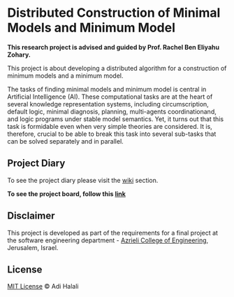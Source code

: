 # Distributed Construction of Minimal Models and Minimum Model
**This research project is advised and guided by Prof. Rachel Ben Eliyahu Zohary.**

This project is about developing a distributed algorithm for a construction of minimum models and a minimum model.

The tasks of finding minimal models and minimum model is central in Artificial Intelligence (AI). These computational tasks are at the heart of several knowledge representation systems, including circumscription, default logic, minimal diagnosis, planning, multi-agents coordinationand, and logic programs under stable model semantics.
Yet, it turns out that this task is formidable even when very simple theories are considered. It is, therefore, crucial to be able to break this task into several sub-tasks that can be solved separately and in parallel. 


## Project Diary
To see the project diary please visit the [wiki](//github.com/adihalali/Distributed-Construction-of-Minimal-Models-and-Minimum-Model/wiki) section.

**To see the project board, follow this [link](https://github.com/adihalali/Distributed-Construction-of-Minimal-Models-and-Minimum-Model/projects)**

## Disclaimer
This project is developed as part of the requirements for a final project at the software engineering department - [Azrieli College of Engineering](http://www.jce.ac.il/), Jerusalem, Israel.

## License
[MIT License](//github.com/adihalali/Distributed-Construction-of-Minimal-Models-and-Minimum-Model/blob/master/LICENSE) © Adi Halali
